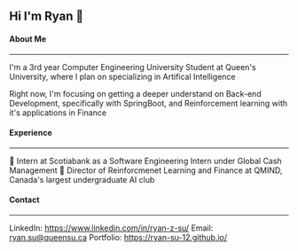## Hi I'm Ryan  👋

#### About Me
---
I'm a 3rd year Computer Engineering University Student at Queen's University, where I plan on specializing in Artifical Intelligence 

Right now, I'm focusing on getting a deeper understand on Back-end Development, specifically with SpringBoot, and Reinforcement learning with it's applications in Finance

#### Experience
---
🌱 Intern at Scotiabank as a Software Engineering Intern under Global Cash Management
🔭 Director of Reinforcmenet Learning and Finance at QMIND, Canada's largest undergraduate AI club

#### Contact
--- 
LinkedIn:  https://www.linkedin.com/in/ryan-z-su/
Email:     ryan.su@queensu.ca
Portfolio: https://ryan-su-12.github.io/




<!--
**ryan-su-12/ryan-su-12** is a ✨ _special_ ✨ repository because its `README.md` (this file) appears on your GitHub profile.

Here are some ideas to get you started:

- 🔭 I’m currently working on ...
- 🌱 I’m currently learning ...
- 👯 I’m looking to collaborate on ...
- 🤔 I’m looking for help with ...
- 💬 Ask me about ...
- 📫 How to reach me: ...
- 😄 Pronouns: ...
- ⚡ Fun fact: ...
-->
